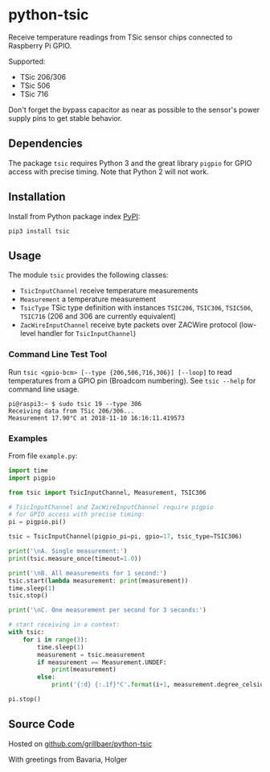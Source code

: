 # python-tsic

Receive temperature readings from TSic sensor chips connected to Raspberry Pi GPIO. 

Supported:
* TSic 206/306
* TSic 506
* TSic 716

Don't forget the bypass capacitor as near as possible to the sensor's power supply pins to get stable behavior.

## Dependencies

The package `tsic` requires Python 3 and the great library `pigpio` for GPIO access with precise timing. Note that Python 2 will not work.

## Installation

Install from Python package index [PyPI](https://pypi.org/project/tsic/):
```
pip3 install tsic
```

## Usage

The module `tsic` provides the following classes:
* `TsicInputChannel` receive temperature measurements
* `Measurement` a temperature measurement
* `TsicType` TSic type definition with instances `TSIC206`, `TSIC306`, `TSIC506`, `TSIC716` (206 and 306 are currently equivalent)
* `ZacWireInputChannel` receive byte packets over ZACWire protocol (low-level handler for `TsicInputChannel`)

### Command Line Test Tool

Run `tsic <gpio-bcm> [--type {206,506,716,306}] [--loop]` to read temperatures from a GPIO pin (Broadcom numbering). See `tsic --help` for command line usage.

```
pi@raspi3:~ $ sudo tsic 19 --type 306
Receiving data from TSic 206/306...
Measurement 17.90°C at 2018-11-10 16:16:11.419573
```

### Examples 

From file `example.py`:
```python
import time
import pigpio

from tsic import TsicInputChannel, Measurement, TSIC306

# TsicInputChannel and ZacWireInputChannel require pigpio
# for GPIO access with precise timing:
pi = pigpio.pi()

tsic = TsicInputChannel(pigpio_pi=pi, gpio=17, tsic_type=TSIC306)

print('\nA. Single measurement:')
print(tsic.measure_once(timeout=1.0))

print('\nB. All measurements for 1 second:')
tsic.start(lambda measurement: print(measurement))
time.sleep(1)
tsic.stop()

print('\nC. One measurement per second for 3 seconds:')

# start receiving in a context:
with tsic:
    for i in range(3):
        time.sleep(1)
        measurement = tsic.measurement
        if measurement == Measurement.UNDEF:
            print(measurement)
        else:
            print('{:d} {:.1f}°C'.format(i+1, measurement.degree_celsius))

pi.stop()
```

## Source Code

Hosted on [github.com/grillbaer/python-tsic](https://github.com/grillbaer/python-tsic)

With greetings from Bavaria,
Holger
